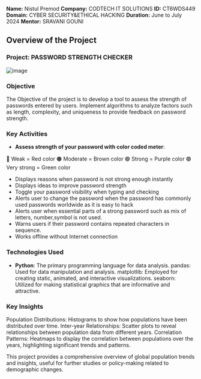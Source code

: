 **Name:** Nistul Premod
**Company:** CODTECH IT SOLUTIONS
**ID:** CT6WDS449
**Domain:** CYBER SECURITY&ETHICAL HACKING
**Duration:** June to July 2024
**Mentor:** SRAVANI GOUNI

## Overview of the Project

### Project: PASSWORD STRENGTH CHECKER
![image](https://github.com/cybernistul/CODTECH-TASK1/assets/169300257/f928a882-f542-4cfe-9638-18636664b79b)


### Objective
The Objective of the project is to develop a tool to assess the strength of passwords entered by users. Implement
algorithms to analyze factors such as length, complexity, and uniqueness to provide
feedback on password strength.

### Key Activities
- **Assess strength of your password with color coded meter**:

🔴 Weak = Red color
🟤 Moderate = Brown color
🟣 Strong = Purple color
🟢 Very strong = Green color
- Displays reasons when password is not strong enough instantly
- Displays ideas to improve password strength
- Toggle your password visibility when typing and checking
- Alerts user to change the password when the password has commonly used passwords worldwide as it is easy to hack
- Alerts user when essential parts of a strong password such as mix of letters, number,symbol is not used.
- Warns users if their password contains repeated characters in sequence.
- Works offline without Internet connection


### Technologies Used
- **Python**: The primary programming language for data analysis.
pandas: Used for data manipulation and analysis.
matplotlib: Employed for creating static, animated, and interactive visualizations.
seaborn: Utilized for making statistical graphics that are informative and attractive.

### Key Insights
Population Distributions: Histograms to show how populations have been distributed over time.
Inter-year Relationships: Scatter plots to reveal relationships between population data from different years.
Correlation Patterns: Heatmaps to display the correlation between populations over the years, highlighting significant trends and patterns.


This project provides a comprehensive overview of global population trends and insights, useful for further studies or policy-making related to demographic changes.
